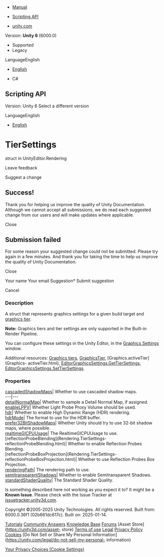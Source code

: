 [ ]()

  * [Manual](../Manual/index.html)
  * [Scripting API](../ScriptReference/index.html)

  * [unity.com](https://unity.com/)

Version: **Unity 6** (6000.0)

  * Supported
  * Legacy

LanguageEnglish

  * [English]()

  * C#

[ ](https://docs.unity3d.com)

## Scripting API

Version: Unity 6 Select a different version

LanguageEnglish

  * [English]()

# TierSettings

struct in UnityEditor.Rendering

Leave feedback

Suggest a change

## Success!

Thank you for helping us improve the quality of Unity Documentation. Although
we cannot accept all submissions, we do read each suggested change from our
users and will make updates where applicable.

Close

## Submission failed

For some reason your suggested change could not be submitted. Please <a>try
again</a> in a few minutes. And thank you for taking the time to help us
improve the quality of Unity Documentation.

Close

Your name Your email Suggestion* Submit suggestion

Cancel

[ ]()

### Description

A struct that represents graphics settings for a given build target and
[graphics tier](../Manual/graphics-tiers.html).

**Note:** Graphics tiers and tier settings are only supported in the Built-in
Render Pipeline.  
  
You can configure these settings in the Unity Editor, in the [Graphics
Settings](../Manual/class-GraphicsSettings.html) window.  
  
Additional resources: [Graphics tiers](../Manual/graphics-tiers.html),
[GraphicsTier](Rendering.GraphicsTier.html), [Graphics.activeTier](Graphics-
activeTier.html),
[EditorGraphicsSettings.GetTierSettings](Rendering.EditorGraphicsSettings.GetTierSettings.html),
[EditorGraphicsSettings.SetTierSettings](Rendering.EditorGraphicsSettings.SetTierSettings.html).

### Properties

[cascadedShadowMaps](Rendering.TierSettings-cascadedShadowMaps.html)| Whether
to use cascaded shadow maps.  
---|---  
[detailNormalMap](Rendering.TierSettings-detailNormalMap.html)| Whether to
sample a Detail Normal Map, if assigned.  
[enableLPPV](Rendering.TierSettings-enableLPPV.html)| Whether Light Probe
Proxy Volume should be used.  
[hdr](Rendering.TierSettings-hdr.html)| Whether to enable High Dynamic Range
(HDR) rendering.  
[hdrMode](Rendering.TierSettings-hdrMode.html)| The format to use for the HDR
buffer.  
[prefer32BitShadowMaps](Rendering.TierSettings-prefer32BitShadowMaps.html)|
Whether Unity should try to use 32-bit shadow maps, where possible.  
[realtimeGICPUUsage](Rendering.TierSettings-realtimeGICPUUsage.html)| The
RealtimeGICPUUsage to use.  
[reflectionProbeBlending](Rendering.TierSettings-
reflectionProbeBlending.html)| Whether to enable Reflection Probes Blending.  
[reflectionProbeBoxProjection](Rendering.TierSettings-
reflectionProbeBoxProjection.html)| Whether to use Reflection Probes Box
Projection.  
[renderingPath](Rendering.TierSettings-renderingPath.html)| The rendering path
to use.  
[semitransparentShadows](Rendering.TierSettings-semitransparentShadows.html)|
Whether to enable Semitransparent Shadows.  
[standardShaderQuality](Rendering.TierSettings-standardShaderQuality.html)|
The Standard Shader Quality.  
  
Is something described here not working as you expect it to? It might be a
**Known Issue**. Please check with the Issue Tracker at
[issuetracker.unity3d.com](https://issuetracker.unity3d.com).

Copyright ©2005-2025 Unity Technologies. All rights reserved. Built from:
6000.0.36f1 (02b661dc617c). Built on: 2025-01-14.

[Tutorials](https://unity3d.com/learn) [Community
Answers](https://answers.unity3d.com) [Knowledge
Base](https://support.unity3d.com/hc/en-us)
[Forums](https://forum.unity3d.com) [Asset Store](https://unity3d.com/asset-
store) [Terms of use](https://docs.unity3d.com/Manual/TermsOfUse.html)
[Legal](https://unity.com/legal) [Privacy
Policy](https://unity.com/legal/privacy-policy)
[Cookies](https://unity.com/legal/cookie-policy) [Do Not Sell or Share My
Personal Information](https://unity.com/legal/do-not-sell-my-personal-
information)

[Your Privacy Choices (Cookie Settings)](javascript:void\(0\);)

